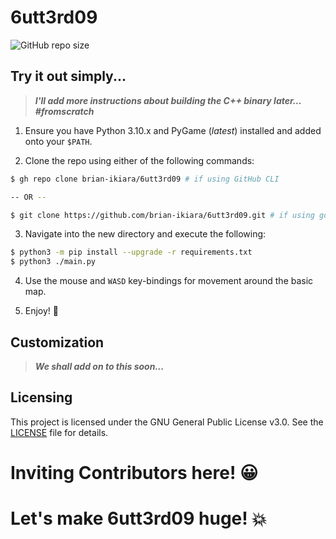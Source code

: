 # 6utt3rd09

![GitHub repo size](https://img.shields.io/github/repo-size/brian-ikiara/6utt3rd09?style=plastic)

## Try it out simply...

> ***I'll add more instructions about building the C++ binary later... #fromscratch***

1. Ensure you have Python 3.10.x and PyGame (*latest*) installed and added onto your `$PATH`.

2. Clone the repo using either of the following commands:

```bash
$ gh repo clone brian-ikiara/6utt3rd09 # if using GitHub CLI

-- OR --

$ git clone https://github.com/brian-ikiara/6utt3rd09.git # if using good old Git
```

3. Navigate into the new directory and execute the following:

```bash
$ python3 -m pip install --upgrade -r requirements.txt
$ python3 ./main.py
```

4. Use the mouse and `WASD` key-bindings for movement around the basic map.

5. Enjoy! :tada:

## Customization

> ***We shall add on to this soon...***

## Licensing

This project is licensed under the GNU General Public License v3.0. See the [LICENSE](./LICENSE) file for details.

# Inviting Contributors here! :grinning:
# Let's make 6utt3rd09 huge! :boom:
